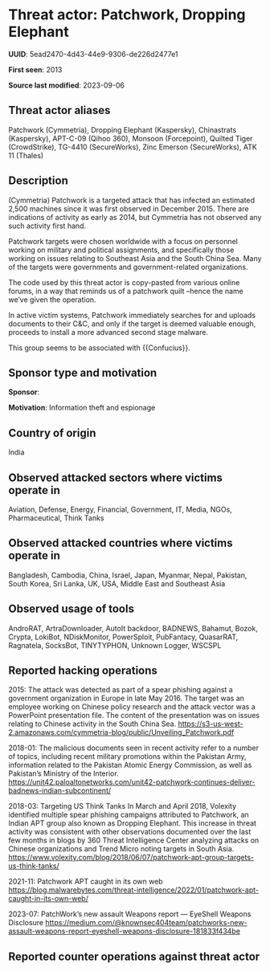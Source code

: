 # Threat actor: Patchwork, Dropping Elephant

**UUID**: 5ead2470-4d43-44e9-9306-de226d2477e1

**First seen**: 2013

**Source last modified**: 2023-09-06

## Threat actor aliases

Patchwork (Cymmetria), Dropping Elephant (Kaspersky), Chinastrats (Kaspersky), APT-C-09 (Qihoo 360), Monsoon (Forcepoint), Quilted Tiger (CrowdStrike), TG-4410 (SecureWorks), Zinc Emerson (SecureWorks), ATK 11 (Thales)

## Description

(Cymmetria) Patchwork is a targeted attack that has infected an estimated 2,500 machines since it was first observed in December 2015. There are indications of activity as early as 2014, but Cymmetria has not observed any such activity first hand.

Patchwork targets were chosen worldwide with a focus on personnel working on military and political assignments, and specifically those working on issues relating to Southeast Asia and the South China Sea. Many of the targets were governments and government-related organizations.

The code used by this threat actor is copy-pasted from various online forums, in a way that reminds us of a patchwork quilt –hence the name we’ve given the operation.

In active victim systems, Patchwork immediately searches for and uploads documents to their C&C, and only if the target is deemed valuable enough, proceeds to install a more advanced second stage malware.

This group seems to be associated with {{Confucius}}.

## Sponsor type and motivation

**Sponsor**: 

**Motivation**: Information theft and espionage


## Country of origin

India

## Observed attacked sectors where victims operate in

Aviation, Defense, Energy, Financial, Government, IT, Media, NGOs, Pharmaceutical, Think Tanks

## Observed attacked countries where victims operate in

Bangladesh, Cambodia, China, Israel, Japan, Myanmar, Nepal, Pakistan, South Korea, Sri Lanka, UK, USA, Middle East and Southeast Asia

## Observed usage of tools

AndroRAT, ArtraDownloader, AutoIt backdoor, BADNEWS, Bahamut, Bozok, Crypta, LokiBot, NDiskMonitor, PowerSploit, PubFantacy, QuasarRAT, Ragnatela, SocksBot, TINYTYPHON, Unknown Logger, WSCSPL

## Reported hacking operations

2015: The attack was detected as part of a spear phishing against a government organization in Europe in late May 2016. The target was an employee working on Chinese policy research and the attack vector was a PowerPoint presentation file. The content of the presentation was on issues relating to Chinese activity in the South China Sea.
https://s3-us-west-2.amazonaws.com/cymmetria-blog/public/Unveiling_Patchwork.pdf

2018-01: The malicious documents seen in recent activity refer to a number of topics, including recent military promotions within the Pakistan Army, information related to the Pakistan Atomic Energy Commission, as well as Pakistan’s Ministry of the Interior.
https://unit42.paloaltonetworks.com/unit42-patchwork-continues-deliver-badnews-indian-subcontinent/

2018-03: Targeting US Think Tanks
In March and April 2018, Volexity identified multiple spear phishing campaigns attributed to Patchwork, an Indian APT group also known as Dropping Elephant. This increase in threat activity was consistent with other observations documented over the last few months in blogs by 360 Threat Intelligence Center analyzing attacks on Chinese organizations and Trend Micro noting targets in South Asia.
https://www.volexity.com/blog/2018/06/07/patchwork-apt-group-targets-us-think-tanks/

2021-11: Patchwork APT caught in its own web
https://blog.malwarebytes.com/threat-intelligence/2022/01/patchwork-apt-caught-in-its-own-web/

2023-07: PatchWork’s new assault Weapons report — EyeShell Weapons Disclosure
https://medium.com/@knownsec404team/patchworks-new-assault-weapons-report-eyeshell-weapons-disclosure-181833f434be

## Reported counter operations against threat actor





